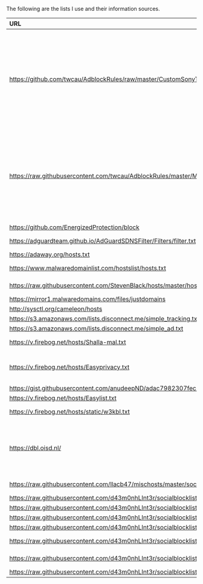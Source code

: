 

The following are the lists I use and their information sources.
 
| URL | Name | Homepage | Notes |
|:--|:--|:--|:--|
| https://github.com/twcau/AdblockRules/raw/master/CustomSonyTVList | AAA Michael H's custom list|https://github.com/twcau/AdblockRules/blob/master/CustomSonyTVList|This is just my own stuff, for things i'm fine with, but also things i'm not fine with that aren't picked up by any other rules|
| https://raw.githubusercontent.com/twcau/AdblockRules/master/MurdochList | Murdoch Publications |https://github.com/twcau/AdblockRules/blob/master/MurdochList|Because if you want to tell Murdoch publications to get stuffed, block them from your network entirelly I say|
| https://github.com/EnergizedProtection/block | EnergizedBlock |  |  |
| https://adguardteam.github.io/AdGuardSDNSFilter/Filters/filter.txt | AdGuard Simplified Domain Names filter|  |  |
|  https://adaway.org/hosts.txt |  AdAway|   | |
|  https://www.malwaredomainlist.com/hostslist/hosts.txt |  MalwareDomainList.com Hosts List |   | |
|  https://raw.githubusercontent.com/StevenBlack/hosts/master/hosts |  StevenBlack's Unified Hosts List |   | |
|  https://mirror1.malwaredomains.com/files/justdomains |  MalwareDomains |   | |
|  http://sysctl.org/cameleon/hosts |  Cameleon |   | |
|  https://s3.amazonaws.com/lists.disconnect.me/simple_tracking.txt |  Disconnect.me Tracking |   | |
|  https://s3.amazonaws.com/lists.disconnect.me/simple_ad.txt |  Disconnect.me Ads |   | |
|  https://v.firebog.net/hosts/Shalla-mal.txt |  Shalla's Ad and Spyware Blacklists |   | |
|  https://v.firebog.net/hosts/Easyprivacy.txt |  EasyPrivacy - A privacy companion of the popular EasyList ad block list |   | |
|  https://gist.githubusercontent.com/anudeepND/adac7982307fec6ee23605e281a57f1a/raw/5b8582b906a9497624c3f3187a49ebc23a9cf2fb/Test.txt |  Block YouTube ads |   | |
|  https://v.firebog.net/hosts/Easylist.txt |  EasyList |    | |
|  https://v.firebog.net/hosts/static/w3kbl.txt |  Personal Blocklist by WaLLy3K |   | |
|  https://dbl.oisd.nl/ |  DBL blocklist by sjhgvr |   | **Warning:** This block list has over 1.07m items in it. Use with caution. |
|  https://raw.githubusercontent.com/llacb47/mischosts/master/social/tiktok-block |  Tiktok total network block |   | |
|  https://raw.githubusercontent.com/d43m0nhLInt3r/socialblocklists/master/WhatsAppblocklist/whatsappblocklist.txt |  Whatsapp block list |   | |
|  https://raw.githubusercontent.com/d43m0nhLInt3r/socialblocklists/master/MiFitXiaomi/mifitxiaomiblocklist.txt |  Xiaomi block list |   | |
|  https://raw.githubusercontent.com/d43m0nhLInt3r/socialblocklists/master/MobileAppAds/appadsblocklist.txt |  Mobile ads and app ads |   | |
|  https://raw.githubusercontent.com/d43m0nhLInt3r/socialblocklists/master/SmartTV/smarttvblocklist.txt |  Smart TV trackers |   | |
|  https://raw.githubusercontent.com/d43m0nhLInt3r/socialblocklists/master/Tracking/trackingblocklist.txt |  Known tracking domains |   | |
|  https://raw.githubusercontent.com/d43m0nhLInt3r/socialblocklists/master/Windows/windowstelemetryblocklist.txt |  Microsoft Windows Telemetry |   | |
|  https://raw.githubusercontent.com/d43m0nhLInt3r/socialblocklists/master/Youtube/youtubeblocklist.txt |  Youtube advertising |   | |
